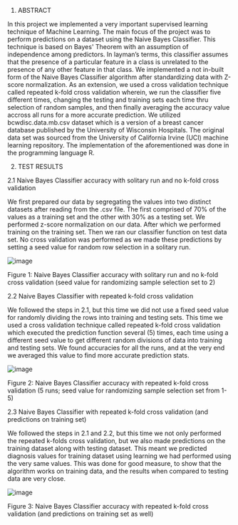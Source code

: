 1. ABSTRACT

In this project we implemented a very important supervised learning technique of Machine Learning. The main focus of the project was to perform predictions on a dataset using the Naive Bayes Classifier. This technique is based on Bayes' Theorem with an assumption of independence among predictors. In layman’s terms, this classifier assumes that the presence of a particular feature in a class is unrelated to the presence of any other feature in that class. We implemented a not in-built form of the Naive Bayes Classifier algorithm after standardizing data with Z-score normalization. As an extension, we used a cross validation technique called repeated k-fold cross validation wherein, we run the classifier five different times, changing the testing and training sets each time thru selection of random samples, and then finally averaging the accuracy value accross all runs for a more accurate prediction. We utilized bcwdisc.data.mb.csv dataset which is a version of a breast cancer database published by the University of Wisconsin Hospitals. The original data set was sourced from the University of California Irvine (UCI) machine learning repository. The implementation of the aforementioned was done in the programming language R.

2. TEST RESULTS

2.1 Naive Bayes Classifier accuracy with solitary run and no k-fold cross validation

We first prepared our data by segregating the values into two distinct datasets after reading from the .csv file. The first comprised of 70% of the values as a training set and the other with 30% as a testing set. We performed z-score normalization on our data. After which we performed training on the training set. Then we ran our classifier function on test data set. No cross validation was performed as we made these predictions by setting a seed value for random row selection in a solitary run.

![image](https://user-images.githubusercontent.com/54830217/212810199-9592a7c5-f980-4557-b3a3-6bfea970e6e4.png)

Figure 1: Naive Bayes Classifier accuracy with solitary run and no k-fold cross validation (seed value for randomizing sample selection set to 2)

2.2 Naive Bayes Classifier with repeated k-fold cross validation

We followed the steps in 2.1, but this time we did not use a fixed seed value for randomly dividing the rows into training and testing sets. This time we used a cross validation technique called repeated k-fold cross validation which executed the prediction function several (5) times, each time using a different seed value to get different random divisions of data into training and testing sets. We found accuracies for all the runs, and at the very end we averaged this value to find more accurate prediction stats. 

![image](https://user-images.githubusercontent.com/54830217/212810210-d2a90bd2-05bb-46f6-9966-3a85bc275549.png)

Figure 2: Naive Bayes Classifier accuracy with repeated k-fold cross validation (5 runs; seed value for randomizing sample selection set from 1-5)

2.3 Naive Bayes Classifier with repeated k-fold cross validation (and predictions on training set)

We followed the steps in 2.1 and 2.2, but this time we not only performed the repeated k-folds cross validation, but we also made predictions on the training dataset along with testing dataset. This meant we predicted diagnosis values for training dataset using learning we had performed using the very same values. This was done for good measure, to show that the algorithm works on training data, and the results when compared to testing data are very close.
 
![image](https://user-images.githubusercontent.com/54830217/212810235-3fede03d-2db0-418a-bfeb-79fda8e3ded7.png)

Figure 3: Naive Bayes Classifier accuracy with repeated k-fold cross validation (and predictions on training set as well)

